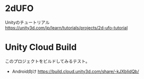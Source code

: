 # 2dUFO
Unityのチュートリアル  
https://unity3d.com/jp/learn/tutorials/projects/2d-ufo-tutorial

# Unity Cloud Build
このプロジェクトをビルドしてみるテスト。
- Android向け
https://build.cloud.unity3d.com/share/-kJXbIidQb/
